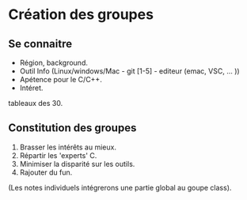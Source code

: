 # Création des groupes

## Se connaitre

- Région, background.
- Outil Info (Linux/windows/Mac - git [1-5] - editeur (emac, VSC, ... ))
- Apétence pour le C/C++.
- Intéret.

tableaux des 30.

## Constitution des groupes

1. Brasser les intérêts au mieux. 
2. Répartir les 'experts' C.
3. Minimiser la disparité sur les outils.
4. Rajouter du fun.

(Les notes individuels intégrerons une partie global au goupe class).
